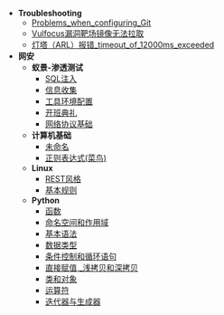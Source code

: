 * **Troubleshooting**
  * [Problems_when_configuring_Git](Troubleshooting/Problems%20when%20configuring%20Git)
  * [Vulfocus漏洞靶场镜像无法拉取](Troubleshooting/Vulfocus漏洞靶场镜像无法拉取)
  * [灯塔（ARL）报错_timeout_of_12000ms_exceeded](Troubleshooting/灯塔（ARL）报错%20timeout%20of%2012000ms%20exceeded)
* **网安**
  * **蚁景-渗透测试**
    * [SQL注入](网安/蚁景-渗透测试/SQL注入)
    * [信息收集](网安/蚁景-渗透测试/信息收集)
    * [工具环境配置](网安/蚁景-渗透测试/工具环境配置)
    * [开班典礼](网安/蚁景-渗透测试/开班典礼)
    * [网络协议基础](网安/蚁景-渗透测试/网络协议基础)
  * **计算机基础**
    * [未命名](网安/计算机基础/未命名)
    * [正则表达式(菜鸟)](网安/计算机基础/正则表达式(菜鸟))
  * **Linux**
    * [REST风格](网安/Linux/REST风格)
    * [基本规则](网安/Linux/基本规则)
  * **Python**
    * [函数](网安/Python/函数)
    * [命名空间和作用域](网安/Python/命名空间和作用域)
    * [基本语法](网安/Python/基本语法)
    * [数据类型](网安/Python/数据类型)
    * [条件控制和循环语句](网安/Python/条件控制和循环语句)
    * [直接赋值,_浅拷贝和深拷贝](网安/Python/直接赋值,%20浅拷贝和深拷贝)
    * [类和对象](网安/Python/类和对象)
    * [运算符](网安/Python/运算符)
    * [迭代器与生成器](网安/Python/迭代器与生成器)
